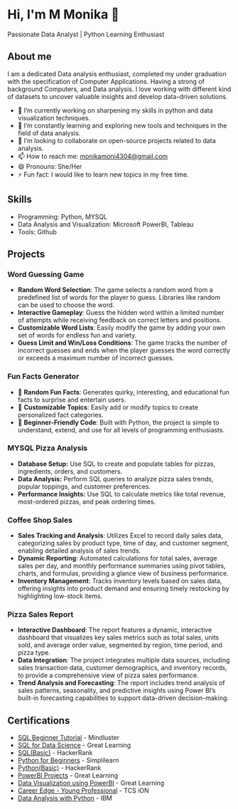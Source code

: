 # Hi, I'm M Monika 👋
Passionate Data Analyst | Python Learning Enthusiast 
## About me 
I am a dedicated Data analysis enthusiast, completed my under graduation with the specification of Computer Applications. Having a strong of background Computers, and Data analysis. I love working with different kind of datasets to uncover valuable insights and develop data-driven solutions. 

- 🔭 I’m currently working on sharpening my skills in python and data visualization techniques.
- 🌱 I’m constantly learning and exploring new tools and techniques in the field of data analysis.
- 👯 I’m looking  to collaborate on open-source projects related to data analysis.
- 📫 How to reach me: monikamoni4304@gmail.com
- 😄 Pronouns: She/Her
- ⚡ Fun fact: I would like to learn new topics in my free time.
## Skills
- Programming: Python, MYSQL
- Data Analysis and Visualization: Microsoft PowerBI, Tableau
- Tools: Github
## Projects
### Word Guessing Game
- **Random Word Selection**: The game selects a random word from a predefined list of words for the player to guess. Libraries like random can be used to choose the word.
- **Interactive Gameplay**: Guess the hidden word within a limited number of attempts while receiving feedback on correct letters and positions.  
- **Customizable Word Lists**: Easily modify the game by adding your own set of words for endless fun and variety.  
- **Guess Limit and Win/Loss Conditions**: The game tracks the number of incorrect guesses and ends when the player guesses the word correctly or exceeds a maximum number of incorrect guesses.
 ### Fun Facts Generator
- 🧠 **Random Fun Facts**: Generates quirky, interesting, and educational fun facts to surprise and entertain users.  
- 🔀 **Customizable Topics**: Easily add or modify topics to create personalized fact categories.  
- 🚀 **Beginner-Friendly Code**: Built with Python, the project is simple to understand, extend, and use for all levels of programming enthusiasts. 
 ### MYSQL Pizza Analysis  
- **Database Setup:** Use SQL to create and populate tables for pizzas, ingredients, orders, and customers.  
- **Data Analysis:** Perform SQL queries to analyze pizza sales trends, popular toppings, and customer preferences.  
- **Performance Insights:** Use SQL to calculate metrics like total revenue, most-ordered pizzas, and peak ordering times.  
 ### Coffee Shop Sales 
- **Sales Tracking and Analysis**: Utilizes Excel to record daily sales data, categorizing sales by product type, time of day, and customer segment, enabling detailed analysis of sales trends.
- **Dynamic Reporting**: Automated calculations for total sales, average sales per day, and monthly performance summaries using pivot tables, charts, and formulas, providing a glance view of business performance.
- **Inventory Management**: Tracks inventory levels based on sales data, offering insights into product demand and ensuring timely restocking by highlighting low-stock items.
 ### Pizza Sales Report
- **Interactive Dashboard**: The report features a dynamic, interactive dashboard that visualizes key sales metrics such as total sales, units sold, and average order value, segmented by region, time period, and pizza type.
- **Data Integration**: The project integrates multiple data sources, including sales transaction data, customer demographics, and inventory records, to provide a comprehensive view of pizza sales performance.
- **Trend Analysis and Forecasting**: The report includes trend analysis of sales patterns, seasonality, and predictive insights using Power BI’s built-in forecasting capabilities to support data-driven decision-making.
## Certifications
- [SQL Beginner Tutorial](https://drive.google.com/file/d/1BjO2uHTcW63vSqdcsCFvQeOxMUH8jrrX/view?usp=drive_link) - Mindluster
- [SQL for Data Science](https://drive.google.com/file/d/1kRbjbLKUGiZsB60Zv2msxdlbPfOjOvrE/view?usp=drive_link) - Great Learning
- [SQL(Basic)](https://www.hackerrank.com/certificates/f31efbaa72d7) - HackerRank
- [Python for Beginners](https://drive.google.com/file/d/1Rb-QsAaTmkcb7KLb4C43aAz8zsyx2NPl/view?usp=drive_link) - Simplilearn
- [Python(Basic)](https://www.hackerrank.com/certificates/64e97591dac6) - HackerRank
- [PowerBI Projects](https://drive.google.com/file/d/1NyY7JYHR1gU3FZBnFdlFsasxNbXH8jx_/view?usp=drive_link) - Great Learning
- [Data Visualization using PowerBI](https://drive.google.com/file/d/1t78SdcjikXTxPKz_IrDNSz_o-WvtfPHs/view?usp=drive_link) - Great Learning
- [Career Edge - Young Professional](https://drive.google.com/file/d/18ngR8T4m6Kv6JQdknCpUEvr0zgKrUPdo/view?usp=drive_link) - TCS iON
- [Data Analysis with Python](https://drive.google.com/file/d/1rImx5_4sJH7mWvGj0sNUhz-l9_t9qBEf/view?usp=drive_link) - IBM





